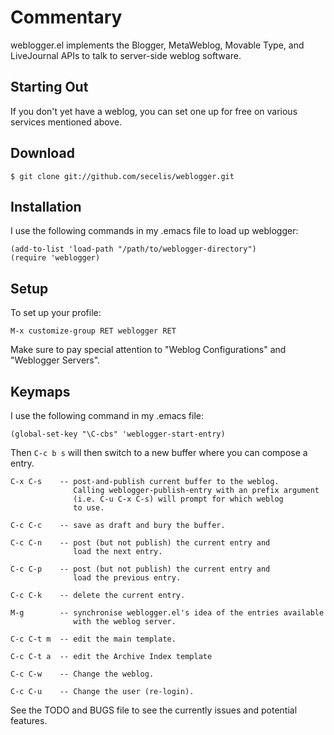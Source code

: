 Commentary
==========

 weblogger.el implements the Blogger, MetaWeblog, Movable Type, and
 LiveJournal APIs to talk to server-side weblog software.

Starting Out
------------

 If you don't yet have a weblog, you can set one up for free on
 various services mentioned above.

Download
--------

    $ git clone git://github.com/secelis/weblogger.git


Installation
------------

 I use the following commands in my .emacs file to load up
 weblogger:

    (add-to-list 'load-path "/path/to/weblogger-directory")
    (require 'weblogger)

Setup
-----

 To set up your profile:

    M-x customize-group RET weblogger RET

 Make sure to pay special attention to "Weblog Configurations"
 and "Weblogger Servers".

Keymaps
-------

 I use the following command in my .emacs file:

    (global-set-key "\C-cbs" 'weblogger-start-entry)

 Then `C-c b s` will then switch to a new buffer where you can compose
 a entry.  

    C-x C-s    -- post-and-publish current buffer to the weblog.
                  Calling weblogger-publish-entry with an prefix argument
                  (i.e. C-u C-x C-s) will prompt for which weblog
                  to use.
    
    C-c C-c    -- save as draft and bury the buffer.
    
    C-c C-n    -- post (but not publish) the current entry and
                  load the next entry.
    
    C-c C-p    -- post (but not publish) the current entry and
                  load the previous entry.
    
    C-c C-k    -- delete the current entry.
    
    M-g        -- synchronise weblogger.el's idea of the entries available
                  with the weblog server.
    
    C-c C-t m  -- edit the main template.
    
    C-c C-t a  -- edit the Archive Index template
    
    C-c C-w    -- Change the weblog.
    
    C-c C-u    -- Change the user (re-login).

 See the TODO and BUGS file to see the currently issues and
 potential features.
